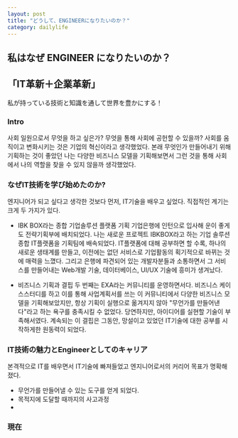 ```yaml
---
layout: post
title: "どうして、ENGINEERになりたいのか？"
category: dailylife
---
```


## 私はなぜ ENGINEER になりたいのか？

## 「IT革新＋企業革新」
私が持っている技術と知識を通して世界を豊かにする！

### Intro

사회 일원으로서 무엇을 하고 싶은가? 무엇을 통해 사회에 공헌할 수 있을까?
사회를 움직이고 변화시키는 것은 기업의 혁신이라고 생각했었다.
본래 무엇인가 만들어내기 위해 기획하는 것이 좋았던 나는 다양한 비즈니스 모델을 기획해보면서
그런 것을 통해 사회에서 나의 역할을 찾을 수 있지 않을까 생각했었다.

### なぜIT技術を学び始めたのか?

엔지니어가 되고 싶다고 생각한 것보다 먼저, IT기술을 배우고 싶었다.
직접적인 계기는 크게 두 가지가 있다.

- IBK BOX라는 종합 기업솔루션 플랫폼 기획
기업은행에 인턴으로 입사해 운이 좋게도 전략기획부에 배치되었다. 나는 새로운 프로젝트 IBKBOX라고 하는 기업 솔루션 종합 IT플랫폼을 기획팀에 배속되었다. IT플랫폼에 대해 공부하면 할 수록, 하나의 새로운 생태계를 만들고, 이전에는 없던 서비스로 기업활동의 획기적으로 바뀌는 것에 매력을 느꼈다. 그리고 은행에 파견되어 있는 개발자분들과 소통하면서 그 서비스를 만들어내는 Web개발 기술, 데이터베이스, UI/UX 기술에 흥미가 생겨났다.

- 비즈니스 기획과 결핍
두 번째는 EXA라는 커뮤니티를 운영하면서다. 비즈니스 케이스스터디를 하고 이를 통해 사업계획서를 쓰는 이 커뮤니티에서 다양한 비즈니스 모델을 기획해보았지만, 항상 기획이 실행으로 옮겨지지 않아 "무언가를 만들어낸다"라고 하는 욕구를 충족시킬 수 없었다. 당연하지만, 아이디어를 실현할 기술이 부족해서였다. 계속되는 이 결핍은 그동안, 망설이고 있었던 IT기술에 대한 공부를 시작하게한 원동력이 되었다.


### IT技術の魅力とEngineerとしてのキャリア

본격적으로 IT를 배우면서 IT기술에 빠져들었고 엔지니어로서의 커리어 목표가 명확해졌다.
- 무언가를 만들어낼 수 있는 도구를 얻게 되었다.
- 목적지에 도달할 때까지의 사고과정
-

### 現在
